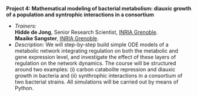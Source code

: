 **Project 4: Mathematical modeling of bacterial metabolism: diauxic growth of a population and syntrophic interactions in a consortium**

* *Trainers:* </br>
**Hidde de Jong**, Senior Research Scientist, [INRIA Grenoble](https://team.inria.fr/microcosme/hidde-de-jong/). </br>
**Maaike Sangster**, [INRIA Grenoble](https://team.inria.fr/microcosme/hidde-de-jong/).
* *Description:* We will step-by-step build simple ODE models of a metabolic network integrating regulation on both the metabolic and gene expression level, and investigate the effect of these layers of regulation on the network dynamics. The course will be structured around two examples: (i) carbon catabolite repression and diauxic growth in bacteria and (ii) synthrophic interactions in a consortium of two bacterial strains. All simulations will be carried out by means of Python.


